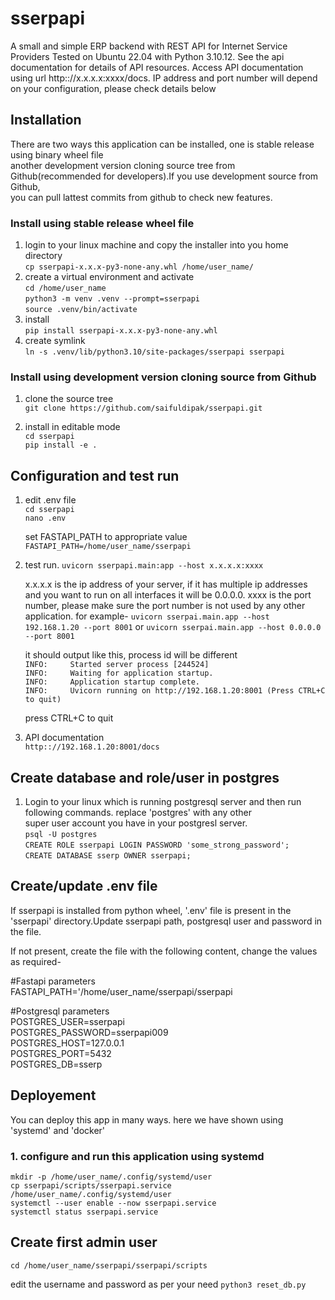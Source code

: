 # sserpapi
A small and simple ERP backend with REST API for Internet Service Providers
Tested on Ubuntu 22.04 with Python 3.10.12. See the api documentation for details of API resources.
Access API documentation using url http:://x.x.x.x:xxxx/docs. IP address and port number will depend 
on your configuration, please check details below


## Installation
There are two ways this application can be installed, one is stable release using binary wheel file  
another development version cloning source tree from Github(recommended for developers).If you use development source from Github,   
you can pull lattest commits from github to check new features.  

### Install using stable release wheel file
1. login to your linux machine and copy the installer into you home directory  
    `cp sserpapi-x.x.x-py3-none-any.whl /home/user_name/`  
2. create a virtual environment and activate  
    `cd /home/user_name`  
    `python3 -m venv .venv --prompt=sserpapi`    
    `source .venv/bin/activate`  
3. install   
    `pip install sserpapi-x.x.x-py3-none-any.whl`
4. create symlink  
    `ln -s .venv/lib/python3.10/site-packages/sserpapi sserpapi`

### Install using development version cloning source from Github  
1. clone the source tree  
`git clone https://github.com/saifuldipak/sserpapi.git`  

2. install in editable mode  
`cd sserpapi`  
`pip install -e .`

## Configuration and test run
1. edit .env file  
    `cd sserpapi`  
    `nano .env`  

    set FASTAPI_PATH to appropriate value  
    `FASTAPI_PATH=/home/user_name/sserpapi`
2. test run.
    `uvicorn sserpapi.main:app --host x.x.x.x:xxxx`

    x.x.x.x is the ip address of your server, if it has multiple ip addresses and you
    want to run on all interfaces it will be 0.0.0.0.
    xxxx is the port number, please make sure the port number is not used by any other application.
    for example-
    `uvicorn sserpai.main.app --host 192.168.1.20 --port 8001`
                        or
    `uvicorn sserpai.main.app --host 0.0.0.0 --port 8001`

    it should output like this, process id will be different  
    `INFO:     Started server process [244524]`  
    `INFO:     Waiting for application startup.`  
    `INFO:     Application startup complete.`  
    `INFO:     Uvicorn running on http://192.168.1.20:8001 (Press CTRL+C to quit)`  

    press CTRL+C to quit
3. API documentation  
    `http:://192.168.1.20:8001/docs`

## Create database and role/user in postgres
1. Login to your linux which is running postgresql server and then run following commands. replace 'postgres' with any other  
    super user account you have in your postgresl server.  
    `psql -U postgres`  
    `CREATE ROLE sserpapi LOGIN PASSWORD 'some_strong_password';`  
    `CREATE DATABASE sserp OWNER sserpapi;`  

## Create/update .env file
If sserpapi is installed from python wheel, '.env' file is present in the 'sserpapi' directory.Update sserpapi path, postgresql user and password in the file.

If not present, create the file with the following content, change the values as required- 

#Fastapi parameters  
FASTAPI_PATH='/home/user_name/sserpapi/sserpapi  

#Postgresql parameters  
POSTGRES_USER=sserpapi  
POSTGRES_PASSWORD=sserpapi009  
POSTGRES_HOST=127.0.0.1  
POSTGRES_PORT=5432  
POSTGRES_DB=sserp


## Deployement
You can deploy this app in many ways. here we have shown using 'systemd' and 'docker'  

### 1. configure and run this application using systemd   
    
`mkdir -p /home/user_name/.config/systemd/user`  
`cp sserpapi/scripts/sserpapi.service /home/user_name/.config/systemd/user`  
`systemctl --user enable --now sserpapi.service`  
`systemctl status sserpapi.service`  


## Create first admin user
`cd /home/user_name/sserpapi/sserpapi/scripts`

edit the username and password as per your need
`python3 reset_db.py`